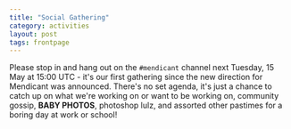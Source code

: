 ```yaml
---
title: "Social Gathering"
category: activities
layout: post
tags: frontpage
---
```


Please stop in and hang out on the `#mendicant` channel next Tuesday, 15 May at 15:00 UTC - it's our first gathering since the new direction for Mendicant was announced. There's no set agenda, it's just a chance to catch up on what we're working on or want to be working on, community gossip, **BABY PHOTOS**, photoshop lulz, and assorted other pastimes for a boring day at work or school!
